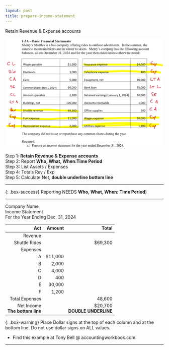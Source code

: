 ```yaml
---
layout: post
title: prepare-income-statement
---
```


Retain Revenue & Expense accounts


![Example Income Statement](/assets/tony-bell/prepare-income-statement.png)

Step 1: **Retain Revenue & Expense accounts**   
Step 2: Report **Who, What, When:Time Period**   
Step 3: List Assets / Expenses   
Step 4: Totals Rev / Exp    
Step 5: Calculate Net, **double underline bottom line**   

---

{: .box-success}
Reporting NEEDS **Who, What, When: Time Period**)

---

Company Name   
Income Statement   
For the Year Ending Dec. 31, 2024

| Act | Amount | Total |
|----:|-------:|------:|
| Revenue | | |
| Shuttle Rides | | $69,300 |
| Expenses | | |
| A | $11,000 | |
| B |   2,000 | |
| C |   4,000 | |
| D |    400 | |
| E |  30,000 | |
| F |   1,200 | |
| Total Expenses | |  48,600 |
| Net Income <br> **The bottom line** | | $20,700 <br> **DOUBLE UNDERLINE** |

{: .box-warning}
Place Dollar signs at the top of each column and at the bottom line. Do not use dollar signs on ALL values.

- Find this example at Tony Bell @ accountingworkbook.com

---
